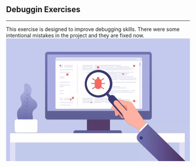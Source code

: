 <h2>Debuggin Exercises</h2>
<hr>
<span>This exercise is designed to improve debugging skills. There were some intentional mistakes in the project and they are fixed now. <span>
<img src='debug.png' alt="debug"/>

